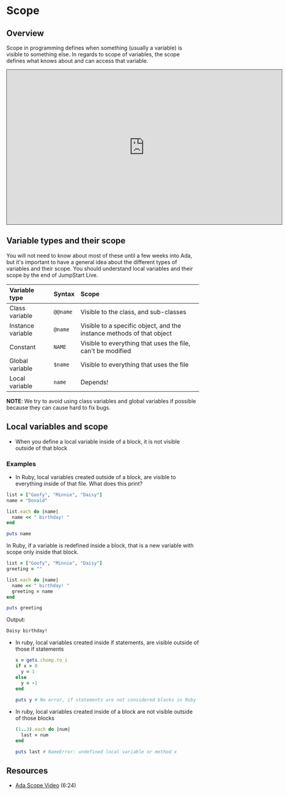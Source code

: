 # Scope

## Overview

Scope in programming defines when something (usually a variable) is visible to something else. In regards to scope of variables, the scope defines what knows about and can access that variable.

<iframe src="https://adaacademy.hosted.panopto.com/Panopto/Pages/Embed.aspx?id=d9f0f22c-607a-4186-b5f3-1e62a055a317&autoplay=false&offerviewer=true&showtitle=true&showbrand=false&start=0&interactivity=all" style="width: 720px; height: 405px; border: 1px solid #464646;" allowfullscreen allow="autoplay"></iframe>

## Variable types and their scope

You will not need to know about most of these until a few weeks into Ada, but it's important to have a general idea about the different types of variables and their scope. You should understand local variables and their scope by the end of JumpStart Live.

| Variable type     | Syntax   | Scope                                                                 |
| :---------------- | :------- | :-------------------------------------------------------------------- |
| Class variable    | `@@name` | Visible to the class, and sub-classes                                 |
| Instance variable | `@name`  | Visible to a specific object, and the instance methods of that object |
| Constant          | `NAME`   | Visible to everything that uses the file, can't be modified           |
| Global variable   | `$name`  | Visible to everything that uses the file                              |
| Local variable    | `name`   | Depends!                                                              |

**NOTE**: We try to avoid using class variables and global variables if possible because they can cause hard to fix bugs.

## Local variables and scope

* When you define a local variable inside of a block, it is not visible outside of that block

### Examples

* In Ruby, local variables created outside of a block, are visible to everything inside of that file.  What does this print?
	
```ruby
list = ["Goofy", "Minnie", "Daisy"]
name = "Donald"

list.each do |name|
  name << " birthday! "
end

puts name
```

In Ruby, if a variable is redefined inside a block, that is a new variable with scope only inside that block.

```ruby
list = ["Goofy", "Minnie", "Daisy"]
greeting = ""

list.each do |name|
  name << " birthday! "
  greeting = name
end

puts greeting
```

Output:

```bash
Daisy birthday! 
```

* In ruby, local variables created inside if statements, are visible outside of those if statements

  ```ruby
  x = gets.chomp.to_i
  if x > 0
    y = 1
  else
    y = -1
  end
	
  puts y # No error, if statements are not considered blocks in Ruby
  ```

* In ruby, local variables created inside of a block are not visible outside of those blocks

  ```ruby
  (1..3).each do |num|
    last = num
  end
  
  puts last # NameError: undefined local variable or method x
  ```

## Resources
* [Ada Scope Video](https://adaacademy.hosted.panopto.com/Panopto/Pages/Viewer.aspx?id=d9f0f22c-607a-4186-b5f3-1e62a055a317) (6:24)
